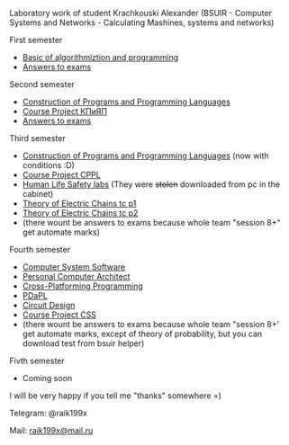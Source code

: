 Laboratory work of student Krachkouski Alexander (BSUIR - Computer Systems and Networks - Calculating Mashines, systems and networks) 

First semester
  * [Basic of algorithmiztion and programming](https://github.com/raik199x/student-life/tree/main/1%20semestr)
  * [Answers to exams](https://mega.nz/folder/tOBCWJIQ#6VFbbc7J7PVOZAH6HF8JNQ)

Second semester
 * [Construction of Programs and Programming Languages](https://github.com/raik199x/student-life/tree/main/2%20semestr)
 * [Course Project КПиЯП](https://mega.nz/folder/kfxW1J4T#Ai8xG8GYLUnlqVUZnerRSw)
 * [Answers to exams](https://mega.nz/folder/gXpCjZpY#4sTSBgLJ9jzq-WLlXYVtjQ)

Third semester
 * [Construction of Programs and Programming Languages](https://github.com/raik199x/student-life/tree/main/3%20semestr) (now with conditions :D)
 * [Course Project CPPL](https://github.com/raik199x/file-manager-for-linux)
 * [Human Life Safety labs](https://mega.nz/folder/1Sx0jTSC#d8mv18nHmIBdc8TZgxroJg) (They were ~~stolen~~ downloaded from pc in the cabinet)
 * [Theory of Electric Chains tc p1](https://mega.nz/folder/ob5C3BqB#CW5uotscMA6lN9EvzIuUGA)
 * [Theory of Electric Chains tc p2](https://mega.nz/folder/tW5gTBTS#rQk3JlMYT-lDu15NcDpJyQ)
 * (there wount be answers to exams because whole team "session 8+" get automate marks)

Fourth semester
 * [Computer System Software](https://github.com/raik199x/BSUIR-labs/tree/main/4%20semestr/CSS)
 * [Personal Computer Architect](https://github.com/raik199x/BSUIR-labs/tree/main/4%20semestr/PCA)
 * [Cross-Platforming Programming](https://github.com/raik199x/JavaKPP)
 * [PDaPL](https://github.com/raik199x/BSUIR-labs/tree/main/4%20semestr/PDaPL)
 * [Circuit Design](https://github.com/raik199x/BSUIR-labs/tree/2b206dadc607a9f032e0a0ff1a46322439cee27b/4%20semestr/Circuit%20Design)
 * [Course Project CSS](https://github.com/raik199x/Client-server-Chat-linux)
 * (there wount be answers to exams because whole team "session 8+' get automate marks, except of theory of probability, but you can download test from bsuir helper)

Fivth semester
 * Coming soon


 I will be very happy if you tell me "thanks" somewhere =)

 Telegram: @raik199x

 Mail:     raik199x@mail.ru
